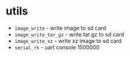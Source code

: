 # utils

+ `image_write`		- write image to sd card
+ `image_write_tar_gz`  - write tar.gz to sd card
+ `image_write_xz`      - write xz image to sd card
+ `serial_rk`		- uart console 1500000

